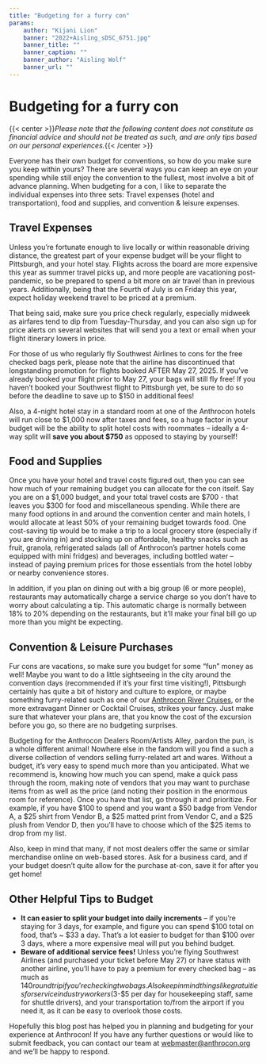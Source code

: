 ```yaml
---
title: "Budgeting for a furry con"
params:
    author: "Kijani Lion"
    banner: "2022+Aisling_sDSC_6751.jpg"
    banner_title: ""
    banner_caption: ""
    banner_author: "Aisling Wolf"
    banner_url: ""
---
```


# Budgeting for a furry con

{{< center >}}*Please note that the following content does not constitute as financial advice and should not be treated as such, and are only tips based on our personal experiences.*{{< /center >}}

Everyone has their own budget for conventions, so how do you make sure you keep within yours? There are several ways you can keep an eye on your spending while still enjoy the convention to the fullest, most involve a bit of advance planning. When budgeting for a con, I like to separate the individual expenses into three sets: Travel expenses (hotel and transportation), food and supplies, and convention & leisure expenses.

## Travel Expenses

Unless you’re fortunate enough to live locally or within reasonable driving distance, the greatest part of your expense budget will be your flight to Pittsburgh, and your hotel stay. Flights across the board are more expensive this year as summer travel picks up, and more people are vacationing post-pandemic, so be prepared to spend a bit more on air travel than in previous years. Additionally, being that the Fourth of July is on Friday this year, expect holiday weekend travel to be priced at a premium.

That being said, make sure you price check regularly, especially midweek as airfares tend to dip from Tuesday-Thursday, and you can also sign up for price alerts on several websites that will send you a text or email when your flight itinerary lowers in price.

For those of us who regularly fly Southwest Airlines to cons for the free checked bags perk, please note that the airline has discontinued that longstanding promotion for flights booked AFTER May 27, 2025. If you’ve already booked your flight prior to May 27, your bags will still fly free! If you haven’t booked your Southwest flight to Pittsburgh yet, be sure to do so before the deadline to save up to $150 in additional fees!

Also, a 4-night hotel stay in a standard room at one of the Anthrocon hotels will run close to $1,000 now after taxes and fees, so a huge factor in your budget will be the ability to split hotel costs with roommates – ideally a 4-way split will **save you about $750** as opposed to staying by yourself!

## Food and Supplies

Once you have your hotel and travel costs figured out, then you can see how much of your remaining budget you can allocate for the con itself. Say you are on a $1,000 budget, and your total travel costs are $700 - that leaves you $300 for food and miscellaneous spending. While there are many food options in and around the convention center and main hotels, I would allocate at least 50% of your remaining budget towards food. One cost-saving tip would be to make a trip to a local grocery store (especially if you are driving in) and stocking up on affordable, healthy snacks such as fruit, granola, refrigerated salads (all of Anthrocon’s partner hotels come equipped with mini fridges) and beverages, including bottled water – instead of paying premium prices for those essentials from the hotel lobby or nearby convenience stores.

In addition, if you plan on dining out with a big group (6 or more people), restaurants may automatically charge a service charge so you don’t have to worry about calculating a tip. This automatic charge is normally between 18% to 20% depending on the restaurants, but it’ll make your final bill go up more than you might be expecting.

## Convention & Leisure Purchases

Fur cons are vacations, so make sure you budget for some “fun” money as well! Maybe you want to do a little sightseeing in the city around the convention days (recommended if it’s your first time visiting!), Pittsburgh certainly has quite a bit of history and culture to explore, or maybe something furry-related such as one of our [Anthrocon River Cruises](https://www.anthrocon.org/anthrocon-river-cruises), or the more extravagant Dinner or Cocktail Cruises, strikes your fancy. Just make sure that whatever your plans are, that you know the cost of the excursion before you go, so there are no budgeting surprises.

Budgeting for the Anthrocon Dealers Room/Artists Alley, pardon the pun, is a whole different animal! Nowhere else in the fandom will you find a such a diverse collection of vendors selling furry-related art and wares. Without a budget, it’s very easy to spend much more than you anticipated. What we recommend is, knowing how much you can spend, make a quick pass through the room, making note of vendors that you may want to purchase items from as well as the price (and noting their position in the enormous room for reference). Once you have that list, go through it and prioritize. For example, if you have $100 to spend and you want a $50 badge from Vendor A, a $25 shirt from Vendor B, a $25 matted print from Vendor C, and a $25 plush from Vendor D, then you’ll have to choose which of the $25 items to drop from my list.

Also, keep in mind that many, if not most dealers offer the same or similar merchandise online on web-based stores. Ask for a business card, and if your budget doesn’t quite allow for the purchase at-con, save it for after you get home!

## Other Helpful Tips to Budget

- **It can easier to split your budget into daily increments** – if you’re staying for 3 days, for example, and figure you can spend $100 total on food, that’s ~ $33 a day. That’s a lot easier to budget for than $100 over 3 days, where a more expensive meal will put you behind budget.
- **Beware of additional service fees!** Unless you’re flying Southwest Airlines (and purchased your ticket before May 27) or have status with another airline, you’ll have to pay a premium for every checked bag – as much as $140 round trip if you’re checking two bags. Also keep in mind things like gratuities for service industry workers ($3-$5 per day for housekeeping staff, same for shuttle drivers), and your transportation to/from the airport if you need it, as it can be easy to overlook those costs.

Hopefully this blog post has helped you in planning and budgeting for your experience at Anthrocon! If you have any further questions or would like to submit feedback, you can contact our team at <webmaster@anthrocon.org> and we’ll be happy to respond.
